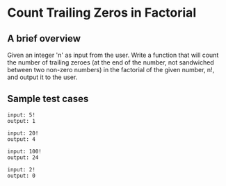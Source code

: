# Count Trailing Zeros in Factorial

## A brief overview

Given an integer 'n' as input from the user. Write a function that will count the number of trailing zeroes (at the end of the number, not sandwiched between two non-zero numbers) in the factorial of the given number, n!, and output it to the user.

## Sample test cases

```
input: 5!
output: 1
```

```
input: 20!
output: 4
```

```
input: 100!
output: 24
```

```
input: 2!
output: 0
```
